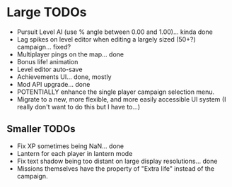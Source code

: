 # Large TODOs
- Pursuit Level AI (use % angle between 0.00 and 1.00)... kinda done
- Lag spikes on level editor when editing a largely sized (50+?) campaign... fixed?
- Multiplayer pings on the map... done
- Bonus life! animation
- Level editor auto-save
- Achievements UI... done, mostly
- Mod API upgrade... done
- POTENTIALLY enhance the single player campaign selection menu.
- Migrate to a new, more flexible, and more easily accessible UI system (I really don't want to do this but I have to...)

## Smaller TODOs
- Fix XP sometimes being NaN... done
- Lantern for each player in lantern mode
- Fix text shadow being too distant on large display resolutions... done
- Missions themselves have the property of "Extra life" instead of the campaign.
